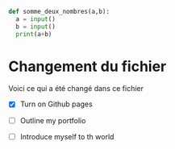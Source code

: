 ``` Python 
def somme_deux_nombres(a,b):
  a = input()
  b = input()
  print(a+b)
```
# Changement du fichier 
Voici ce qui a été changé dans ce fichier 

 - [x] Turn on Github pages
 - [ ] Outline my portfolio
 - [ ] Introduce myself to th world
   
